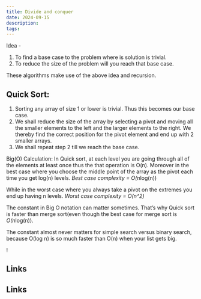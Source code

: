 ```yaml
---
title: Divide and conquer
date: 2024-09-15
description: 
tags:
---
```


Idea - 
1. To find a base case to the problem where is solution is trivial.
2. To reduce the size of the problem will you reach that base case.

These algorithms make use of the above idea and recursion.

## Quick Sort:

1. Sorting any array of size 1 or lower is trivial. Thus this becomes our base case.
2. We shall reduce the size of the array by selecting a pivot and moving all the smaller elements to the left and the larger elements to the right. We thereby find the correct position for the pivot element and end up with 2 smaller arrays.
3. We shall repeat step 2 till we reach the base case.

Big(O) Calculation:
In Quick sort, at each level you are going through all of the elements at least once thus the that operation is  O(n). Moreover in the best case where you choose the middle point of the array as the pivot each time you get log(n) levels.
*Best case complexity = O(n*log(n))

While in the worst case where you always take a pivot on the extremes you end up having n levels.
*Worst case complexity = O(n^2)*

The constant in Big O notation can matter sometimes. That’s why Quick sort is faster than merge sort(even though the best case for merge sort is *O(n*log(n)).

The constant almost never matters for simple search versus binary search, because O(log n) is so much faster than O(n) when your list gets big.

!

## Links





## Links

